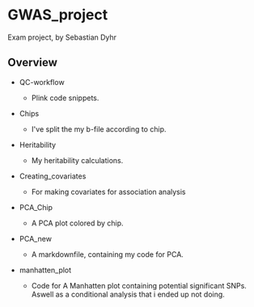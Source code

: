 # GWAS_project
Exam project, by Sebastian Dyhr

## Overview
- QC-workflow
  - Plink code snippets. 

- Chips
  - I've split the my b-file according to chip.

- Heritability
  - My heritability calculations.

- Creating_covariates
  - For making covariates for association analysis

- PCA_Chip
  - A PCA plot colored by chip.

- PCA_new
  -  A markdownfile, containing my code for PCA.

- manhatten_plot
  - Code for A Manhatten plot containing potential significant SNPs. Aswell as a conditional analysis that i ended up not doing. 
